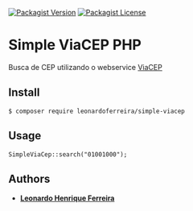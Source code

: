 [![Packagist Version](https://img.shields.io/packagist/v/leonardoferreira/simple-viacep)](https://packagist.org/packages/leonardoferreira/simple-viacep)
[![Packagist License](https://img.shields.io/packagist/l/leonardoferreira/simple-viacep)](https://github.com/leonardohenriqueferreira/simple-viacep-php/blob/master/LICENSE)

# Simple ViaCEP PHP

Busca de CEP utilizando o webservice [ViaCEP](https://viacep.com.br/)

## Install

```
$ composer require leonardoferreira/simple-viacep
```

## Usage

```
SimpleViaCep::search("01001000");
```

## Authors

* **[Leonardo Henrique Ferreira](https://github.com/leonardohenriqueferreira)**
